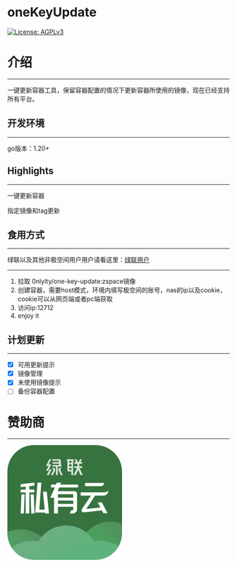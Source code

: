 # oneKeyUpdate

<a href="https://www.gnu.org/licenses/agpl-3.0.en.html">
    <img alt="License: AGPLv3" src="https://shields.io/badge/License-AGPL%20v3-blue.svg">
  </a>

# 介绍

------

一键更新容器工具，保留容器配置的情况下更新容器所使用的镜像，现在已经支持所有平台。
## 开发环境

-----

go版本：1.20+
## Highlights

------

一键更新容器

指定镜像和tag更新

## 食用方式
------
绿联以及其他非极空间用户用户请看这里：[绿联用户](https://github.com/onlyLTY/oneKeyUpdate/blob/UGREEN/README.md)

------

1. 拉取 0nlylty/one-key-update:zspace镜像
2. 创建容器，需要host模式，环境内填写极空间的账号，nas的ip以及cookie，cookie可以从网页端或者pc端获取
3. 访问ip:12712
4. enjoy it

## **计划更新**

------

- [x] 可用更新提示
- [x] 镜像管理
- [x] 未使用镜像提示
- [ ] 备份容器配置

# 赞助商

------

![UGREEN](./assets/UGREEN.png)
